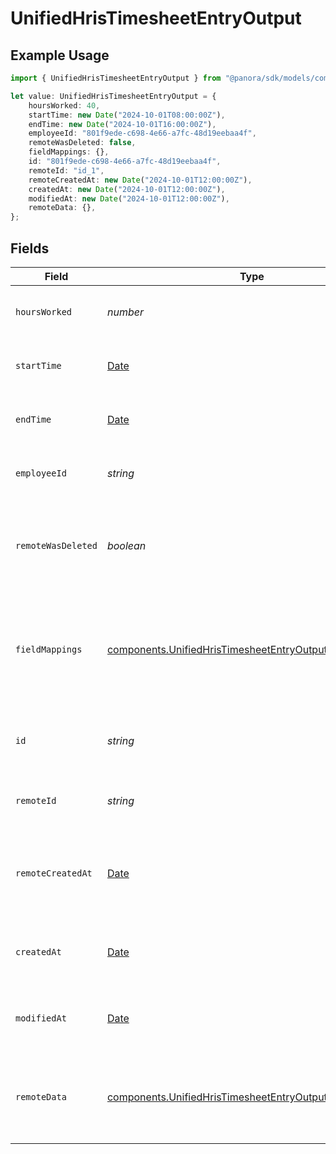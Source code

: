 # UnifiedHrisTimesheetEntryOutput

## Example Usage

```typescript
import { UnifiedHrisTimesheetEntryOutput } from "@panora/sdk/models/components";

let value: UnifiedHrisTimesheetEntryOutput = {
    hoursWorked: 40,
    startTime: new Date("2024-10-01T08:00:00Z"),
    endTime: new Date("2024-10-01T16:00:00Z"),
    employeeId: "801f9ede-c698-4e66-a7fc-48d19eebaa4f",
    remoteWasDeleted: false,
    fieldMappings: {},
    id: "801f9ede-c698-4e66-a7fc-48d19eebaa4f",
    remoteId: "id_1",
    remoteCreatedAt: new Date("2024-10-01T12:00:00Z"),
    createdAt: new Date("2024-10-01T12:00:00Z"),
    modifiedAt: new Date("2024-10-01T12:00:00Z"),
    remoteData: {},
};
```

## Fields

| Field                                                                                                                              | Type                                                                                                                               | Required                                                                                                                           | Description                                                                                                                        | Example                                                                                                                            |
| ---------------------------------------------------------------------------------------------------------------------------------- | ---------------------------------------------------------------------------------------------------------------------------------- | ---------------------------------------------------------------------------------------------------------------------------------- | ---------------------------------------------------------------------------------------------------------------------------------- | ---------------------------------------------------------------------------------------------------------------------------------- |
| `hoursWorked`                                                                                                                      | *number*                                                                                                                           | :heavy_minus_sign:                                                                                                                 | The number of hours worked                                                                                                         | 40                                                                                                                                 |
| `startTime`                                                                                                                        | [Date](https://developer.mozilla.org/en-US/docs/Web/JavaScript/Reference/Global_Objects/Date)                                      | :heavy_minus_sign:                                                                                                                 | The start time of the timesheet entry                                                                                              | 2024-10-01T08:00:00Z                                                                                                               |
| `endTime`                                                                                                                          | [Date](https://developer.mozilla.org/en-US/docs/Web/JavaScript/Reference/Global_Objects/Date)                                      | :heavy_minus_sign:                                                                                                                 | The end time of the timesheet entry                                                                                                | 2024-10-01T16:00:00Z                                                                                                               |
| `employeeId`                                                                                                                       | *string*                                                                                                                           | :heavy_minus_sign:                                                                                                                 | The UUID of the associated employee                                                                                                | 801f9ede-c698-4e66-a7fc-48d19eebaa4f                                                                                               |
| `remoteWasDeleted`                                                                                                                 | *boolean*                                                                                                                          | :heavy_minus_sign:                                                                                                                 | Indicates if the timesheet entry was deleted in the remote system                                                                  | false                                                                                                                              |
| `fieldMappings`                                                                                                                    | [components.UnifiedHrisTimesheetEntryOutputFieldMappings](../../models/components/unifiedhristimesheetentryoutputfieldmappings.md) | :heavy_minus_sign:                                                                                                                 | The custom field mappings of the object between the remote 3rd party & Panora                                                      | {<br/>"custom_field_1": "value1",<br/>"custom_field_2": "value2"<br/>}                                                             |
| `id`                                                                                                                               | *string*                                                                                                                           | :heavy_minus_sign:                                                                                                                 | The UUID of the timesheet entry record                                                                                             | 801f9ede-c698-4e66-a7fc-48d19eebaa4f                                                                                               |
| `remoteId`                                                                                                                         | *string*                                                                                                                           | :heavy_minus_sign:                                                                                                                 | The remote ID of the timesheet entry                                                                                               | id_1                                                                                                                               |
| `remoteCreatedAt`                                                                                                                  | [Date](https://developer.mozilla.org/en-US/docs/Web/JavaScript/Reference/Global_Objects/Date)                                      | :heavy_minus_sign:                                                                                                                 | The date when the timesheet entry was created in the remote system                                                                 | 2024-10-01T12:00:00Z                                                                                                               |
| `createdAt`                                                                                                                        | [Date](https://developer.mozilla.org/en-US/docs/Web/JavaScript/Reference/Global_Objects/Date)                                      | :heavy_minus_sign:                                                                                                                 | The created date of the timesheet entry                                                                                            | 2024-10-01T12:00:00Z                                                                                                               |
| `modifiedAt`                                                                                                                       | [Date](https://developer.mozilla.org/en-US/docs/Web/JavaScript/Reference/Global_Objects/Date)                                      | :heavy_minus_sign:                                                                                                                 | The last modified date of the timesheet entry                                                                                      | 2024-10-01T12:00:00Z                                                                                                               |
| `remoteData`                                                                                                                       | [components.UnifiedHrisTimesheetEntryOutputRemoteData](../../models/components/unifiedhristimesheetentryoutputremotedata.md)       | :heavy_minus_sign:                                                                                                                 | The remote data of the timesheet entry in the context of the 3rd Party                                                             | {<br/>"raw_data": {<br/>"additional_field": "some value"<br/>}<br/>}                                                               |